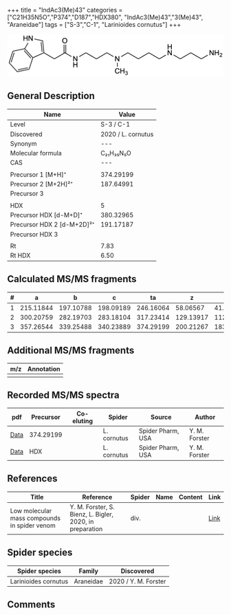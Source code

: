 +++
title = "IndAc3(Me)43"
categories = ["C21H35N5O","P374","D187","HDX380",
"IndAc3(Me)43","3(Me)43",
"Araneidae"]
tags = ["S-3","C-1",
"Larinioides cornutus"]
+++

![](/img/IndAc3(Me)43.png)

## General Description

| Name                       | Value              |
|----------------------------|--------------------|
| Level                      | S-3 / C-1          |
| Discovered                 | 2020 / L. cornutus |
| Synonym                    | ---                |
| Molecular formula          | C₂₁H₃₅N₅O                   |
| CAS                        | ---                |
|                            |                    |
| Precursor 1 [M+H]⁺          | 374.29199          |
| Precursor 2 [M+2H]²⁺        | 187.64991          |
| Precursor 3                |                    |
|                            |                    |
| HDX                        | 5                   |
| Precursor HDX   [d-M+D]⁺   | 380.32965                   |
| Precursor HDX 2 [d-M+2D]²⁺ | 191.17187                   |
| Precursor HDX 3            |                    |
|                            |                    |
| Rt                         | 7.83                   |
| Rt HDX                     | 6.50                   |

## Calculated MS/MS fragments

| # | a         | b         | c         | ta        | z         | y         | tz        |
|---|-----------|-----------|-----------|-----------|-----------|-----------|-----------|
| 1 | 215.11844 | 197.10788 | 198.09189 | 246.16064 | 58.06567 | 41.03912 | 75.09222 |
| 2 | 300.20759 | 282.19703 | 283.18104 | 317.23414 | 129.13917 | 112.11262 | 160.18137 |
| 3 | 357.26544 | 339.25488 | 340.23889 | 374.29199 | 200.21267 | 183.18612 | 217.23922 |

## Additional MS/MS fragments

| m/z | Annotation |
|-----|------------|
|     |            |

## Recorded MS/MS spectra

| pdf                                             | Precursor | Co-eluting | Spider      | Source                       | Author        |
|-------------------------------------------------|-----------|------------|-------------|------------------------------|---------------|
| [Data](/pdf/L-cornutus/374_IndAc3(Me)43_Lc.pdf) | 374.29199 |           | L. cornutus | Spider Pharm, USA | Y. M. Forster |
| [Data](/pdf/L-cornutus/374_IndAc3(Me)43_Lc_HDX.pdf) | HDX |           | L. cornutus | Spider Pharm, USA | Y. M. Forster |


## References

| Title | Reference | Spider | Name | Content | Link |
|-------|-----------|--------|------|---------|------|
| Low molecular mass compounds in spider venom      | Y. M. Forster, S. Bienz, L. Bigler, 2020, in preparation          | div.       |   |   | [Link](unknown) |

## Spider species

| Spider species     | Family     | Discovered           |
|--------------------|------------|----------------------|
| Larinioides cornutus | Araneidae | 2020 / Y. M. Forster |


## Comments